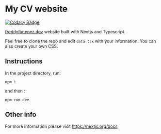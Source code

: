 # My CV website

[![Codacy Badge](https://api.codacy.com/project/badge/Grade/0350622c71654fe192995003e7f3ffb2)](https://app.codacy.com/manual/alfrejivi/my-cv?utm_source=github.com&utm_medium=referral&utm_content=alfrejivi/my-cv&utm_campaign=Badge_Grade_Dashboard)

[freddyfimenez.dev](https://freddyjimenez.dev) website built with Nextjs and Typescript. 

Feel free to clone the repo and edit `data.tsx` with your information. You can also create your own CSS.

## Instructions

In the project directory, run:

`npm i`

and then :

`npm run dev`

## Other info

For more information please visit https://nextjs.org/docs


